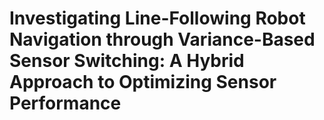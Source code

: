 # Investigating Line-Following Robot Navigation through Variance-Based Sensor Switching: A Hybrid Approach to Optimizing Sensor Performance
